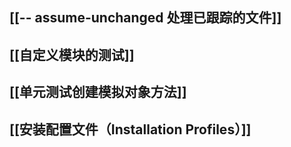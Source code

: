 ## [[-- assume-unchanged 处理已跟踪的文件]]

## [[自定义模块的测试]]

## [[单元测试创建模拟对象方法]]

## [[安装配置文件（Installation Profiles）]]